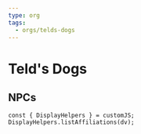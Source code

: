 ```yaml
---
type: org
tags:
  - orgs/telds-dogs
---
```

# Teld's Dogs

## NPCs
```dataviewjs
const { DisplayHelpers } = customJS; DisplayHelpers.listAffiliations(dv);
```
